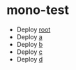 # mono-test

* Deploy [root](http://localhost:8888/start/deploy?repository=https://github.com/biilmann/mono-test)
* Deploy [a](http://localhost:8888/start/deploy?repository=https://github.com/biilmann/mono-test&base=a)
* Deploy [b](http://localhost:8888/start/deploy?repository=https://github.com/biilmann/mono-test&base=b)
* Deploy [c](http://localhost:8888/start/deploy?repository=https://github.com/biilmann/mono-test&base=b/c)
* Deploy [d](http://localhost:8888/start/deploy?repository=https://github.com/biilmann/mono-test&base=1/2/3/d)